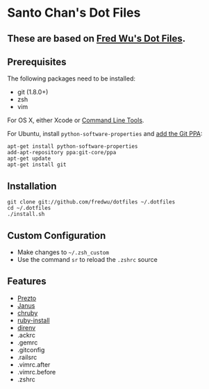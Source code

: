 # Santo Chan's Dot Files

## These are based on [Fred Wu's Dot Files](https://github.com/fredwu/dotfiles).

## Prerequisites

The following packages need to be installed:

- git (1.8.0+)
- zsh
- vim

For OS X, either Xcode or [Command Line Tools](https://developer.apple.com/downloads/).

For Ubuntu, install `python-software-properties` and [add the Git PPA](https://launchpad.net/~git-core/+archive/ppa):

    apt-get install python-software-properties
    add-apt-repository ppa:git-core/ppa
    apt-get update
    apt-get install git

## Installation

    git clone git://github.com/fredwu/dotfiles ~/.dotfiles
    cd ~/.dotfiles
    ./install.sh

## Custom Configuration

- Make changes to `~/.zsh_custom`
- Use the command `sr` to reload the `.zshrc` source

## Features

- [Prezto](https://github.com/sorin-ionescu/prezto)
- [Janus](https://github.com/carlhuda/janus)
- [chruby](https://github.com/postmodern/chruby)
- [ruby-install](https://github.com/postmodern/ruby-install)
- [direnv](https://github.com/zimbatm/direnv)
- .ackrc
- .gemrc
- .gitconfig
- .railsrc
- .vimrc.after
- .vimrc.before
- .zshrc
